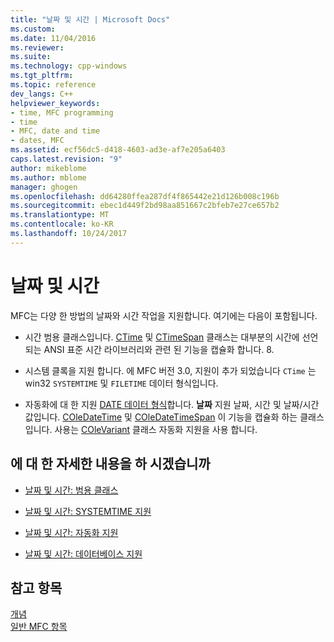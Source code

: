 ```yaml
---
title: "날짜 및 시간 | Microsoft Docs"
ms.custom: 
ms.date: 11/04/2016
ms.reviewer: 
ms.suite: 
ms.technology: cpp-windows
ms.tgt_pltfrm: 
ms.topic: reference
dev_langs: C++
helpviewer_keywords:
- time, MFC programming
- time
- MFC, date and time
- dates, MFC
ms.assetid: ecf56dc5-d418-4603-ad3e-af7e205a6403
caps.latest.revision: "9"
author: mikeblome
ms.author: mblome
manager: ghogen
ms.openlocfilehash: dd64280ffea287df4f865442e21d126b008c196b
ms.sourcegitcommit: ebec1d449f2bd98aa851667c2bfeb7e27ce657b2
ms.translationtype: MT
ms.contentlocale: ko-KR
ms.lasthandoff: 10/24/2017
---
```

# <a name="date-and-time"></a>날짜 및 시간
MFC는 다양 한 방법의 날짜와 시간 작업을 지원합니다. 여기에는 다음이 포함됩니다.  
  
-   시간 범용 클래스입니다. [CTime](../atl-mfc-shared/reference/ctime-class.md) 및 [CTimeSpan](../atl-mfc-shared/reference/ctimespan-class.md) 클래스는 대부분의 시간에 선언 되는 ANSI 표준 시간 라이브러리와 관련 된 기능을 캡슐화 합니다. 8.  
  
-   시스템 클록을 지원 합니다. 에 MFC 버전 3.0, 지원이 추가 되었습니다 `CTime` 는 win32 `SYSTEMTIME` 및 `FILETIME` 데이터 형식입니다.  
  
-   자동화에 대 한 지원 [DATE 데이터 형식](../atl-mfc-shared/date-type.md)합니다. **날짜** 지원 날짜, 시간 및 날짜/시간 값입니다. [COleDateTime](../atl-mfc-shared/reference/coledatetime-class.md) 및 [COleDateTimeSpan](../atl-mfc-shared/reference/coledatetimespan-class.md) 이 기능을 캡슐화 하는 클래스입니다. 사용는 [COleVariant](../mfc/reference/colevariant-class.md) 클래스 자동화 지원을 사용 합니다.  
  
## <a name="what-do-you-want-to-know-more-about"></a>에 대 한 자세한 내용을 하 시겠습니까  
  
-   [날짜 및 시간: 범용 클래스](../atl-mfc-shared/date-and-time-general-purpose-classes.md)  
  
-   [날짜 및 시간: SYSTEMTIME 지원](../atl-mfc-shared/date-and-time-systemtime-support.md)  
  
-   [날짜 및 시간: 자동화 지원](../atl-mfc-shared/date-and-time-automation-support.md)  
  
-   [날짜 및 시간: 데이터베이스 지원](../atl-mfc-shared/date-and-time-database-support.md)  
  
## <a name="see-also"></a>참고 항목  
 [개념](../mfc/mfc-concepts.md)   
 [일반 MFC 항목](../mfc/general-mfc-topics.md)

